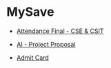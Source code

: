 # MySave


- [Attendance Final - CSE & CSIT](https://drive.google.com/drive/folders/1nCeHL8L2qVGT5aqknTnoIS_MsMJNk8ZL?usp=sharing)

- [AI - Project Proposal](https://drive.google.com/drive/folders/1QzsT6tOlUMakrY3d6v-qKHwuVDTjLRTn?usp=sharing)

- [Admit Card](https://drive.google.com/drive/folders/18deGxcgBOKp4L_yDeTmX0zzSBJrCHZdW?usp=sharing)
 
